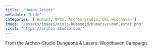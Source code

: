 ```yaml
---
title:  "Human Jester"
metadate: "hide"
categories: [ Humans, NPCs, Archon-Studio, DnL-Woodhaven ]
image: "/assets/images/minis/humanoid/humans/HumanJester.png"
visit: "https://archon-studio.com/"
---
```

From the Archon-Studio Dungeons & Lasers: Woodhaven Campaign.